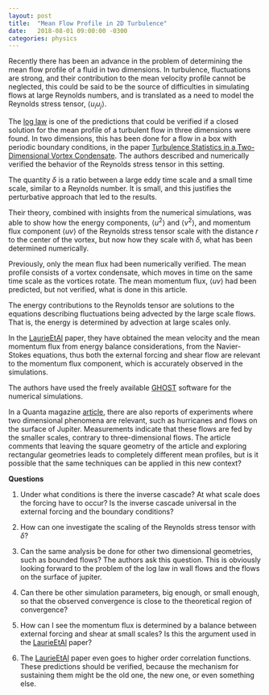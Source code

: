 ```yaml
---
layout: post
title:  "Mean Flow Profile in 2D Turbulence"
date:   2018-08-01 09:00:00 -0300
categories: physics
---
```


Recently there has been an advance in the problem of
determining the mean flow profile of a fluid in two dimensions.
In turbulence, fluctuations are strong, and their contribution
to the mean velocity profile cannot be neglected, this could be said
to be the source of difficulties in simulating flows at large Reynolds
numbers, and is translated as a need to model the Reynolds stress
tensor, $\langle u_i u_j \rangle$.

The [log law][frisch] is one of the predictions that could be
verified if a closed solution for the mean profile of a turbulent
flow in three dimensions were found.
In two dimensions, this has been done for a flow in a box with
periodic boundary conditions, in the paper
[Turbulence Statistics in a Two-Dimensional Vortex Condensate][anna].
The authors described and numerically verified the behavior of
the Reynolds stress tensor in this setting.

The quantity $\delta$ is a ratio between a large eddy time scale
and a small time scale, similar to a Reynolds number.
It is small, and this justifies the perturbative approach
that led to the results.

Their theory, combined with insights from the numerical simulations,
was able to show how the energy components, $\langle u^2 \rangle$
and $\langle v^2 \rangle$, and momentum flux component $\langle u v \rangle$
of the Reynolds stress tensor scale with the distance $r$ to the center
of the vortex, but now how they scale with $\delta$, what
has been determined numerically.

Previously, only the mean flux had been numerically verified.
The mean profile consists of a vortex condensate, which moves in time
on the same time scale as the vortices rotate.
The mean momentum flux, $\langle uv \rangle$ had been predicted,
but not verified, what is done in this article.

The energy contributions to the Reynolds tensor are solutions
to the equations describing fluctuations being advected
by the large scale flows. That is, the energy is determined
by advection at large scales only.

In the [LaurieEtAl][laurie] paper, they have obtained the mean
velocity and the mean momentum flux from energy balance considerations,
from the Navier-Stokes equations, thus both the external forcing
and shear flow are relevant to the momentum flux component,
which is accurately observed in the simulations.

The authors have used the freely available
[GHOST][ghost] software for the numerical simulations.

In a Quanta magazine [article][quanta], there are also reports of
experiments where two dimensional phenomena are relevant, such as hurricanes
and flows on the surface of Jupiter. Measurements
indicate that these flows are fed by the smaller scales,
contrary to three-dimensional flows.
The article comments that leaving the square geometry
of the article and exploring rectangular geometries leads
to completely different mean profiles, but is it possible that
the same techniques can be applied in this new context?


**Questions**

1. Under what conditions is there the inverse cascade?
At what scale does the forcing have to occur? Is the inverse cascade
universal in the external forcing and the boundary conditions?

2. How can one investigate the scaling of the Reynolds stress tensor
with $\delta$?

3. Can the same analysis be done for other two dimensional
geometries, such as bounded flows? The authors ask this question.
This is obviously looking forward to the problem of the log law
in wall flows and the flows on the surface of jupiter.

4. Can there be other simulation parameters, big enough, or small enough,
so that the observed convergence is close to the theoretical
region of convergence?

1. How can I see the momentum flux is determined by a balance between
external forcing and shear at small scales? Is this the argument
used in the [LaurieEtAl][laurie] paper?

1. The [LaurieEtAl][laurie] paper even goes to higher
order correlation functions.
These predictions should be verified, because the mechanism
for sustaining them might be the old one, the new one, or even
something else.


[frisch]: http://www.scholarpedia.org/article/Turbulence#Bulk_quantities.2C_drag_and_its_reduction
[anna]: https://journals.aps.org/prl/abstract/10.1103/PhysRevLett.120.204505#supplemental
[ghost]: http://wp.df.uba.ar/mininni/ghost/
[laurie]: https://doi.org/10.1103/PhysRevLett.113.254503
[quanta]: https://www.quantamagazine.org/mathematicians-tame-turbulence-in-flattened-fluids-20180627/